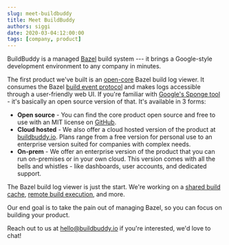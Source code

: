 ```yaml
---
slug: meet-buildbuddy
title: Meet BuildBuddy
authors: siggi
date: 2020-03-04:12:00:00
tags: [company, product]
---
```


BuildBuddy is a managed [Bazel](https://bazel.build/) build system --- it brings a Google-style development environment to any company in minutes.

The first product we've built is an [open-core](https://en.wikipedia.org/wiki/Open-core_model) Bazel build log viewer. It consumes the Bazel [build event protocol](https://docs.bazel.build/versions/master/build-event-protocol.html) and makes logs accessible through a user-friendly web UI. If you're familiar with [Google's Sponge tool](https://mike-bland.com/2012/10/01/tools.html#tap-and-sponge) - it's basically an open source version of that. It's available in 3 forms:

- **Open source** - You can find the core product open source and free to use with an MIT license on [GitHub](https://github.com/buildbuddy-io/buildbuddy).
- **Cloud hosted** - We also offer a cloud hosted version of the product at [buildbuddy.io](https://buildbuddy.io/). Plans range from a free version for personal use to an enterprise version suited for companies with complex needs.
- **On-prem** - We offer an enterprise version of the product that you can run on-premises or in your own cloud. This version comes with all the bells and whistles - like dashboards, user accounts, and dedicated support.

The Bazel build log viewer is just the start. We're working on a [shared build cache](https://docs.bazel.build/versions/master/remote-caching.html), [remote build execution](https://docs.bazel.build/versions/master/remote-execution.html), and more.

Our end goal is to take the pain out of managing Bazel, so you can focus on building your product.

Reach out to us at [hello@buildbuddy.io](mailto:hello@buildbuddy.io) if you're interested, we'd love to chat!

<!-- truncate -->
